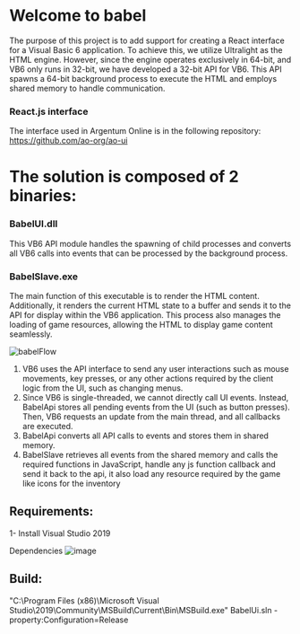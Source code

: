 # Welcome to babel

The purpose of this project is to add support for creating a React interface for a Visual Basic 6 application. To achieve this, we utilize Ultralight as the HTML engine. However, since the engine operates exclusively in 64-bit, and VB6 only runs in 32-bit, we have developed a 32-bit API for VB6. This API spawns a 64-bit background process to execute the HTML and employs shared memory to handle communication.

### React.js interface
The interface used in Argentum Online is in the following repository: https://github.com/ao-org/ao-ui

# The solution is composed of 2 binaries:

### BabelUI.dll
This VB6 API module handles the spawning of child processes and converts all VB6 calls into events that can be processed by the background process.

### BabelSlave.exe
The main function of this executable is to render the HTML content. Additionally, it renders the current HTML state to a buffer and sends it to the API for display within the VB6 application. This process also manages the loading of game resources, allowing the HTML to display game content seamlessly.

![babelFlow](https://github.com/matiascalegaris/BabelUI/assets/28540132/1231cb3f-d6a0-4e4f-a9a9-469b3548e7f2)

1) VB6 uses the API interface to send any user interactions such as mouse movements, key presses, or any other actions required by the client logic from the UI, such as changing menus.
2) Since VB6 is single-threaded, we cannot directly call UI events. Instead, BabelApi stores all pending events from the UI (such as button presses). Then, VB6 requests an update from the main thread, and all callbacks are executed.
3) BabelApi converts all API calls to events and stores them in shared memory.
4) BabelSlave retrieves all events from the shared memory and calls the required functions in JavaScript, handle any js function callback and send it back to the api, it also load any resource required by the game like icons for the inventory


## Requirements:

1- Install Visual Studio 2019

Dependencies
![image](https://user-images.githubusercontent.com/5874806/236651340-da26785e-aa71-4d89-80d8-120182a1e410.png)


## Build:

"C:\Program Files (x86)\Microsoft Visual Studio\2019\Community\MSBuild\Current\Bin\MSBuild.exe" BabelUi.sln -property:Configuration=Release
